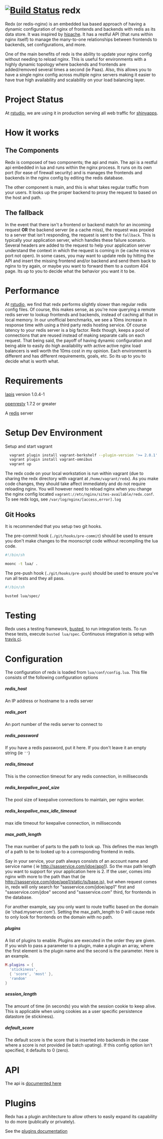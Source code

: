 [![Build Status](https://travis-ci.org/rstudio/redx.svg)](https://travis-ci.org/rstudio/redx)
redx
======

Redx (or redis-nginx) is an embedded lua based approach of having a dynamic configuration of nginx of frontends and backends with redis as its data store. It was inspired by [hipache](https://github.com/hipache/hipache). It has a restful API (that runs within nginx itself) to manage the many-to-one relationships between frontends to backends, set configurations, and more.

One of the main benefits of redx is the ability to update your nginx config without needing to reload nginx. This is useful for environments with a highly dynamic topology where backends and frontends are added/removed several times a second (ie Paas). Also, this allows you to have a single nginx config across multiple nginx servers making it easier to have true high availability and scalability on your load balancing layer. 

Project Status
==============

At [rstudio](http://www.rstudio.com/), we are using it in production serving all web traffic for [shinyapps](https://www.shinyapps.io/).

How it works
============

## The Components
Redx is composed of two components; the api and main. The api is a restful api embedded in lua and runs within the nginx process. It runs on its own port (for ease of firewall security) and is manages the frontends and backends in the nginx config by editing the redis database.

The other component is main, and this is what takes regular traffic from your users. It looks up the proper backend to proxy the request to based on the host and path.

## The fallback
In the event that there isn't a frontend or backend match for an incoming request **OR** the backend server (ie a cache miss), the request was proxied to a server that isn't responding, the request is sent to the `fallback`. This is typically your application server, which handles these failure scenario. Several headers are added to the request to help your application server understand the context in which the request is coming in (ie cache miss vs port not open). In some cases, you may want to update redx by hitting the API and insert the missing frontend and/or backend and send them back to nginx to try again, or maybe you want to forward them to a custom 404 page. Its up to you to decide what the behavior you want it to be.

Performance
===========

At [rstudio](http://www.rstudio.com/), we find that redx performs slightly slower than regular redis config files. Of course, this makes sense, as you're now querying a remote redis server to lookup frontends and backends, instead of caching all that in local memory. In our unofficial benchmarks, we see a 10ms increase in response time with using a third party redis hosting service. Of course latency to your redis server is a big factor. Redx though, keeps a pool of connections that are reused instead of making separate calls on each request.
That being said, the payoff of having dynamic configuration and being able to easily do high availability with active active nginx load balancers is well worth the 10ms cost in my opinion. Each environment is different and has different requirements, goals, etc. So its up to you to decide what is worth what.

Requirements
============

[lapis](http://leafo.net/lapis/) version 1.0.4-1

[openresty](http://openresty.org/) 1.7.2 or greater

A [redis](http://redis.io/) server

Setup Dev Environment
=====================

Setup and start vagrant

```bash
  vagrant plugin install vagrant-berkshelf --plugin-version '>= 2.0.1'
  vagrant plugin install vagrant-omnibus
  vagrant up
```

The redx code on your local workstation is run within vagrant (due to sharing the redx directory with vagrant at `/home/vagrant/redx`). As you make code changes, they should take affect immediately and do not require reloading nginx. You will however need to reload nginx when you change the nginx config located `vagrant://etc/nginx/sites-available/redx.conf`.
To see redx logs, see `/var/log/nginx/[access,error].log`

## Git Hooks
It is recommended that you setup two git hooks.

The pre-commit hook (`./git/hooks/pre-commit`) should be used to ensure you don't make changes to the moonscript code without recompiling the lua code.
```bash
#!/bin/sh

moonc -t lua/ .
```

The pre-push hook (`./git/hooks/pre-push`) should be used to ensure you've run all tests and they all pass.
```bash
#!/bin/sh

busted lua/spec/
```

Testing
=======

Redx uses a testing framework, [busted](http://olivinelabs.com/busted/), to run integration tests. To run these tests, execute `busted lua/spec`. Continuous integration is setup with [travis ci](https://travis-ci.org/rstudio/redx).

Configuration
=============

The configuration of redx is loaded from `lua/conf/config.lua`. This file consists of the following configuration options

##### redis\_host
An IP address or hostname to a redis server

##### redis\_port
An port number of the redis server to connect to

##### redis\_password
If you have a redis password, put it here. If you don't leave it an empty string (ie `''`)

##### redis\_timeout
This is the connection timeout for any redis connection, in milliseconds

##### redis\_keepalive\_pool\_size
The pool size of keepalive connections to maintain, per nginx worker.

##### redis\_keepalive\_max\_idle\_timeout
max idle timeout for keepalive connection, in milliseconds

##### max\_path\_length
The max number of parts to the path to look up. This defines the max length of a path to be to looked up to a corresponding frontend in redis.

Say in your service, your path always consists of an account name and service name ( ie http://sasservice.com/jdoe/app1). So the max path length you want to support for your application here is 2. If the user, comes into nginx with more to the path than that (ie http://sasservice.com/jdoe/app1/static/js/base.js), but when request comes in, redx will only search for "sasservice.com/jdoe/app1" first and "sasservice.com/jdoe" second and "sasservice.com" third, for frontends in the database.

For another example, say you only want to route traffic based on the domain (ie 'chad.myserver.com'). Setting the max\_path\_length to 0 will cause redx to only look for frontends on the domain with no path.

##### plugins
A list of plugins to enable. Plugins are executed in the order they are given. If you wish to pass a parameter to a plugin, make a plugin an array, where the first element is the plugin name and the second is the parameter. Here is an example.
```lua
M.plugins = {
  'stickiness',
  { 'score', 'most' },
  'random'
}
```

##### session\_length
The amount of time (in seconds) you wish the session cookie to keep alive. This is applicable when using cookies as a user specific persistence datastore (ie stickiness).

##### default\_score
The default score is the score that is inserted into backends in the case where a score is not provided (ie batch upating). If this config option isn't specified, it defaults to 0 (zero).

API
===

The api is [documented here](https://github.com/rstudio/redx/blob/master/docs/api.md)

Plugins
=======

Redx has a plugin architecture to allow others to easily expand its capability to do more (publically or privately).

See the [plugins documentation](https://github.com/rstudio/redx/blob/master/docs/plugins.md)
